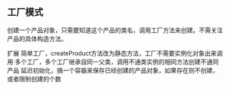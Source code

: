 ## 工厂模式
创建一个产品对象，只需要知道这个产品的类名，调用工厂方法来创建。不需关注产品的具体构造方法。

扩展
简单工厂，createProduct方法改为静态方法，工厂不需要实例化对象出来调用
多个工厂，多个工厂继承自同一父类，调用不通类实例的相同方法创建不通同产品
延迟初始化，搞一个容器来保存已经创建的产品对象，如果存在则不创建，或者限制创建的个数
